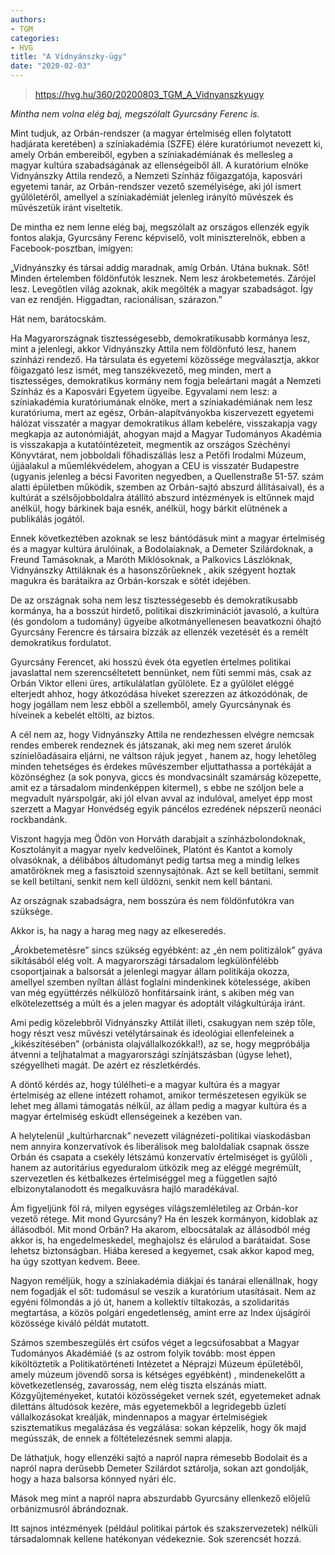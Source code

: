 ```yaml
---
authors:
- TGM
categories:
- HVG
title: "A Vidnyánszky-ügy"
date: "2020-02-03"
---
```


> https://hvg.hu/360/20200803_TGM_A_Vidnyanszkyugy

*Mintha nem volna elég baj, megszólalt Gyurcsány Ferenc is.*

Mint tudjuk, az Orbán-rendszer (a magyar értelmiség ellen folytatott hadjárata keretében) a színiakadémia (SZFE) élére kuratóriumot nevezett ki, amely Orbán embereiből, egyben a színiakadémiának  és mellesleg a magyar kultúra szabadságának  az ellenségeiből áll. A kuratórium elnöke Vidnyánszky Attila rendező, a Nemzeti Színház főigazgatója, kaposvári egyetemi tanár, az Orbán-rendszer vezető személyisége, aki jól ismert gyűlöletéről, amellyel a színiakadémiát jelenleg irányító művészek és művészetük iránt viseltetik.

De mintha ez nem lenne elég baj, megszólalt az országos ellenzék egyik fontos alakja, Gyurcsány Ferenc képviselő, volt miniszterelnök, ebben a Facebook-posztban, imígyen:

„Vidnyánszky és társai addig maradnak, amíg Orbán. Utána buknak. Sőt! Minden értelemben földönfutók lesznek.
Nem lesz árokbetemetés. Zárójel lesz. Levegőtlen világ azoknak, akik megölték a magyar szabadságot.
Így van ez rendjén. Higgadtan, racionálisan, szárazon.”

Hát nem, barátocskám.

Ha Magyarországnak tisztességesebb, demokratikusabb kormánya lesz, mint a jelenlegi, akkor Vidnyánszky Attila nem földönfutó lesz, hanem színházi rendező. Ha társulata és egyetemi közössége megválasztja, akkor főigazgató lesz ismét, meg tanszékvezető, meg minden, mert a tisztességes, demokratikus kormány nem fogja beleártani magát a Nemzeti Színház és a Kaposvári Egyetem ügyeibe. Egyvalami nem lesz: a színiakadémia kuratóriumának elnöke, mert a színiakadémiának nem lesz kuratóriuma, mert az egész, Orbán-alapítványokba kiszervezett egyetemi hálózat visszatér a magyar demokratikus állam kebelére, visszakapja  vagy megkapja  az autonómiáját, ahogyan majd a Magyar Tudományos Akadémia is visszakapja a kutatóintézeteit, megmentik az országos Széchényi Könyvtárat, nem jobboldali főhadiszállás lesz a Petőfi Irodalmi Múzeum, újjáalakul a műemlékvédelem, ahogyan a CEU is visszatér Budapestre (ugyanis jelenleg a bécsi Favoriten negyedben, a Quellenstraße 51-57. szám alatti épületben működik, szemben az Orbán-sajtó abszurd állításaival), és a kultúrát a szélsőjobboldalra átállító abszurd intézmények is eltűnnek majd anélkül, hogy bárkinek baja esnék, anélkül, hogy bárkit elütnének a publikálás jogától.

Ennek következtében azoknak se lesz bántódásuk  mint a magyar értelmiség és a magyar kultúra árulóinak, a Bodolaiaknak, a Demeter Szilárdoknak, a Freund Tamásoknak, a Maróth Miklósoknak, a Palkovics Lászlóknak, Vidnyánszky Attiláknak és a hasonszőrűeknek , akik szégyent hoztak magukra és barátaikra az Orbán-korszak e sötét idejében.

De az országnak soha nem lesz tisztességesebb és demokratikusabb kormánya, ha a bosszút hirdető, politikai diszkriminációt javasoló, a kultúra (és  gondolom  a tudomány) ügyeibe alkotmányellenesen beavatkozni óhajtó Gyurcsány Ferencre és társaira bízzák az ellenzék vezetését és a remélt demokratikus fordulatot.

Gyurcsány Ferencet, aki hosszú évek óta egyetlen értelmes politikai javaslattal nem szerencséltetett bennünket, nem fűti semmi más, csak az Orbán Viktor elleni üres, artikulálatlan gyűlölete. Ez a gyűlölet eléggé elterjedt ahhoz, hogy átkozódása híveket szerezzen az átkozódónak, de hogy jogállam nem lesz ebből a szellemből, amely Gyurcsánynak és híveinek a kebelét eltölti, az biztos.

A cél nem az, hogy Vidnyánszky Attila ne rendezhessen  elvégre nemcsak rendes emberek rendeznek és játszanak, aki meg nem szeret árulók színielőadásaira eljárni, ne váltson rájuk jegyet , hanem az, hogy lehetőleg minden tehetséges és érdekes művészember eljuttathassa a portékáját a közönséghez (a sok ponyva, giccs és mondvacsinált szamárság közepette, amit ez a társadalom mindenképpen kitermel), s ebbe ne szóljon bele a megvadult nyárspolgár, aki jól elvan avval az indulóval, amelyet épp most szerzett a Magyar Honvédség egyik páncélos ezredének népszerű neonáci rockbandánk.

Viszont hagyja meg Ödön von Horváth darabjait a színházbolondoknak, Kosztolányit a magyar nyelv kedvelőinek, Platónt és Kantot a komoly olvasóknak, a délibábos áltudományt pedig tartsa meg a mindig lelkes amatőröknek meg a fasisztoid szennysajtónak. Azt se kell betiltani, semmit se kell betiltani, senkit nem kell üldözni, senkit nem kell bántani.

Az országnak szabadságra, nem bosszúra  és nem földönfutókra  van szüksége.

Akkor is, ha nagy a harag meg nagy az elkeseredés.

„Árokbetemetésre” sincs szükség egyébként: az „én nem politizálok” gyáva sikításából elég volt. A magyarországi társadalom legkülönfélébb csoportjainak a balsorsát a jelenlegi magyar állam politikája okozza, amellyel szemben nyíltan állást foglalni mindenkinek kötelessége, akiben van még együttérzés nélkülöző honfitársaink iránt, s akiben még van elkötelezettség a múlt és a jelen magyar és adoptált világkultúrája iránt.

Ami pedig közelebbről Vidnyánszky Attilát illeti, csakugyan nem szép tőle, hogy részt vesz művészi vetélytársainak és ideológiai ellenfeleinek a „kikészítésében” (orbánista olajvállalkozókkal!), az se, hogy megpróbálja átvenni a teljhatalmat a magyarországi színjátszásban (úgyse lehet), szégyellheti magát. De azért ez részletkérdés.

A döntő kérdés az, hogy túlélheti-e a magyar kultúra és a magyar értelmiség az ellene intézett rohamot, amikor természetesen egyikük se lehet meg állami támogatás nélkül, az állam pedig a magyar kultúra és a magyar értelmiség esküdt ellenségeinek a kezében van.

A helytelenül „kultúrharcnak” nevezett világnézeti-politikai viaskodásban nem annyira konzervatívok és liberálisok meg baloldaliak csapnak össze  Orbán és csapata a csekély létszámú konzervatív értelmiséget is gyűlöli , hanem az autoritárius egyeduralom ütközik meg az eléggé megrémült, szervezetlen és kétbalkezes értelmiséggel meg a független sajtó elbizonytalanodott és megalkuvásra hajló maradékával.

Ám figyeljünk föl rá, milyen egységes világszemléletileg az Orbán-kor vezető rétege. Mit mond Gyurcsány? Ha én leszek kormányon, kidoblak az állásodból. Mit mond Orbán? Ha akarom, elbocsátalak az állásodból  még akkor is, ha engedelmeskedel, meghajolsz és elárulod a barátaidat. Sose lehetsz biztonságban. Hiába keresed a kegyemet, csak akkor kapod meg, ha úgy szottyan kedvem. Beee. 

Nagyon reméljük, hogy a színiakadémia diákjai és tanárai ellenállnak, hogy nem fogadják el  sőt: tudomásul se veszik  a kuratórium utasításait. Nem az egyéni fölmondás a jó út, hanem a kollektív tiltakozás, a szolidaritás megtartása, a közös polgári engedetlenség, amint erre az Index újságírói közössége kiváló példát mutatott.

Számos szembeszegülés ért csúfos véget  a legcsúfosabbat a Magyar Tudományos Akadémiáé (s az ostrom folyik tovább: most éppen kiköltöztetik a Politikatörténeti Intézetet a Néprajzi Múzeum épületéből, amely múzeum jövendő sorsa is kétséges egyébként) , mindenekelőtt a következetlenség, zavarosság, nem elég  tiszta elszánás miatt. Közgyűjteményeket, kutatói közösségeket vernek szét, egyetemeket adnak dilettáns áltudósok kezére, más egyetemekből a legridegebb üzleti vállalkozásokat kreálják, mindennapos a magyar értelmiségiek szisztematikus megalázása és vegzálása: sokan képzelik, hogy ők majd megússzák, de ennek a föltételezésnek semmi alapja.

De láthatjuk, hogy ellenzéki sajtó a napról napra rémesebb Bodolait és a napról napra derűsebb Demeter Szilárdot sztárolja, sokan azt gondolják, hogy a haza balsorsa könnyed nyári élc.

Mások meg  mint a napról napra abszurdabb Gyurcsány  ellenkező előjelű orbánizmusról ábrándoznak.

Itt sajnos intézmények (például politikai pártok és szakszervezetek) nélküli társadalomnak kellene hatékonyan védekeznie. Sok szerencsét hozzá.
